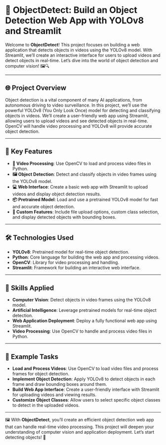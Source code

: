 # 🎥 ObjectDetect: Build an Object Detection Web App with YOLOv8 and Streamlit

Welcome to **ObjectDetect**! This project focuses on building a web application that detects objects in videos using the YOLOv8 model. With Streamlit, we’ll create an interactive interface for users to upload videos and detect objects in real-time. Let’s dive into the world of object detection and computer vision! 🖼️🔍

---

## 🌐 Project Overview

Object detection is a vital component of many AI applications, from autonomous driving to video surveillance. In this project, we’ll use the powerful YOLOv8 (You Only Look Once) model for detecting and classifying objects in videos. We’ll create a user-friendly web app using Streamlit, allowing users to upload videos and see detected objects in real-time. OpenCV will handle video processing and YOLOv8 will provide accurate object detection.

---

## 🔑 Key Features

- **🎥 Video Processing**: Use OpenCV to load and process video files in Python.
- **🖼 Object Detection**: Detect and classify objects in video frames using the YOLOv8 model.
- **💻 Web Interface**: Create a basic web app with Streamlit to upload videos and display object detection results.
- **📦 Pretrained Model**: Load and use a pretrained YOLOv8 model for fast and accurate object detection.
- **🔧 Custom Features**: Include file upload options, custom class selection, and display detected objects with bounding boxes.

---

## 🛠 Technologies Used

- **YOLOv8**: Pretrained model for real-time object detection.
- **Python**: Core language for building the web app and processing videos.
- **OpenCV**: Library for video processing and handling.
- **Streamlit**: Framework for building an interactive web interface.

---

## 🤖 Skills Applied

- **Computer Vision**: Detect objects in video frames using the YOLOv8 model.
- **Artificial Intelligence**: Leverage pretrained models for real-time object detection.
- **Web Application Deployment**: Deploy a fully functional web app using Streamlit.
- **Video Processing**: Use OpenCV to handle and process video files in Python.

---

## 📝 Example Tasks

- **Load and Process Videos**: Use OpenCV to load video files and process frames for object detection.
- **Implement Object Detection**: Apply YOLOv8 to detect objects in each frame and draw bounding boxes around them.
- **Build Web App Interface**: Create a user-friendly interface with Streamlit for uploading videos and viewing results.
- **Customize Object Classes**: Allow users to select specific object classes to detect in the uploaded videos.

---

🖼️ With **ObjectDetect**, you’ll create an efficient object detection web app that can handle real-time video processing. This project will deepen your understanding of computer vision and application deployment. Let’s start detecting objects! 🚀
